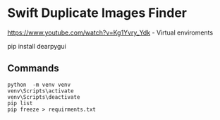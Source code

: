 # Swift Duplicate Images Finder

https://www.youtube.com/watch?v=Kg1Yvry_Ydk    -  Virtual enviroments

pip install dearpygui

## Commands

``` 
python  -m venv venv
venv\Scripts\activate
venv\Scripts\deactivate
pip list
pip freeze > requirments.txt
```